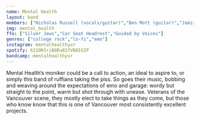 ```yaml
---
name: Mental Health
layout: band
members: ["Nicholas Russell (vocals/guitar)","Ben Mott (guitar)","Jamison Gladysz (drums)","Keanan Holness (bass)"]
img: mental_health
ffo: ["Silver Jews","Car Seat Headrest","Guided by Voices"]
genres: ["college rock","lo-fi","emo"]
instagram: mentalhealthyvr
spotify: 621ORSriBGRu82fVB0IGIP
bandcamp: mentalhealthyvr
---
```


Mental Health’s moniker could be a call to action, an ideal to aspire to,  or simply this band of ruffians taking the piss. So goes their music, bobbing and weaving around the expectations of emo and garage: wordy but straight to the point, warm but shot through with unease. Veterans of the Vancouver scene, they mostly elect to take things as they come, but those who know know that this is one of Vancouver most consistently excellent projects.